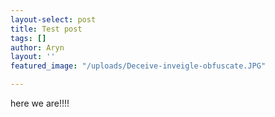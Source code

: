 ```yaml
---
layout-select: post
title: Test post
tags: []
author: Aryn
layout: ''
featured_image: "/uploads/Deceive-inveigle-obfuscate.JPG"

---
```

here we are!!!!